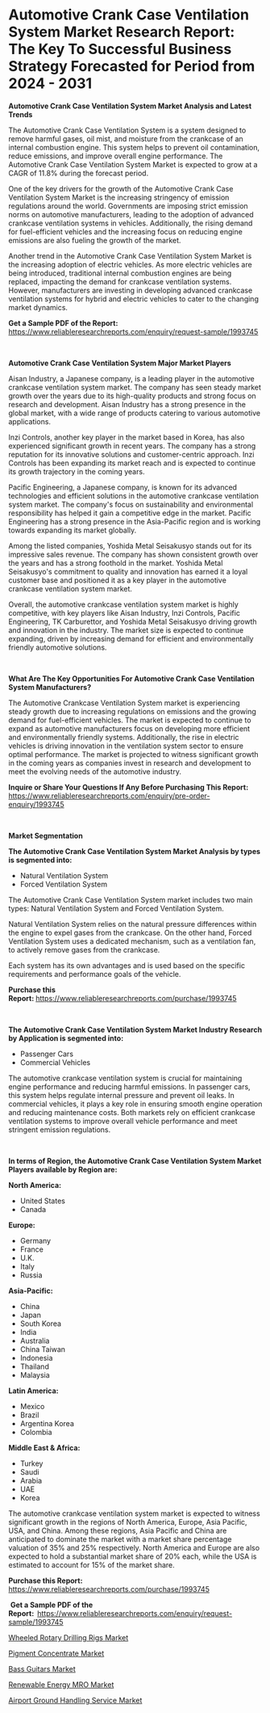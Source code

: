 <p><h1>Automotive Crank Case Ventilation System Market Research Report: The Key To Successful Business Strategy Forecasted for Period from 2024 - 2031</h1></p><p><strong>Automotive Crank Case Ventilation System Market Analysis and Latest Trends</strong></p>
<p><p>The Automotive Crank Case Ventilation System is a system designed to remove harmful gases, oil mist, and moisture from the crankcase of an internal combustion engine. This system helps to prevent oil contamination, reduce emissions, and improve overall engine performance. The Automotive Crank Case Ventilation System Market is expected to grow at a CAGR of 11.8% during the forecast period.</p><p>One of the key drivers for the growth of the Automotive Crank Case Ventilation System Market is the increasing stringency of emission regulations around the world. Governments are imposing strict emission norms on automotive manufacturers, leading to the adoption of advanced crankcase ventilation systems in vehicles. Additionally, the rising demand for fuel-efficient vehicles and the increasing focus on reducing engine emissions are also fueling the growth of the market.</p><p>Another trend in the Automotive Crank Case Ventilation System Market is the increasing adoption of electric vehicles. As more electric vehicles are being introduced, traditional internal combustion engines are being replaced, impacting the demand for crankcase ventilation systems. However, manufacturers are investing in developing advanced crankcase ventilation systems for hybrid and electric vehicles to cater to the changing market dynamics.</p></p>
<p><strong>Get a Sample PDF of the Report:&nbsp;</strong> <a href="https://www.reliableresearchreports.com/enquiry/request-sample/1993745">https://www.reliableresearchreports.com/enquiry/request-sample/1993745</a></p>
<p>&nbsp;</p>
<p><strong>Automotive Crank Case Ventilation System Major Market Players</strong></p>
<p><p>Aisan Industry, a Japanese company, is a leading player in the automotive crankcase ventilation system market. The company has seen steady market growth over the years due to its high-quality products and strong focus on research and development. Aisan Industry has a strong presence in the global market, with a wide range of products catering to various automotive applications.</p><p>Inzi Controls, another key player in the market based in Korea, has also experienced significant growth in recent years. The company has a strong reputation for its innovative solutions and customer-centric approach. Inzi Controls has been expanding its market reach and is expected to continue its growth trajectory in the coming years.</p><p>Pacific Engineering, a Japanese company, is known for its advanced technologies and efficient solutions in the automotive crankcase ventilation system market. The company's focus on sustainability and environmental responsibility has helped it gain a competitive edge in the market. Pacific Engineering has a strong presence in the Asia-Pacific region and is working towards expanding its market globally.</p><p>Among the listed companies, Yoshida Metal Seisakusyo stands out for its impressive sales revenue. The company has shown consistent growth over the years and has a strong foothold in the market. Yoshida Metal Seisakusyo's commitment to quality and innovation has earned it a loyal customer base and positioned it as a key player in the automotive crankcase ventilation system market.</p><p>Overall, the automotive crankcase ventilation system market is highly competitive, with key players like Aisan Industry, Inzi Controls, Pacific Engineering, TK Carburettor, and Yoshida Metal Seisakusyo driving growth and innovation in the industry. The market size is expected to continue expanding, driven by increasing demand for efficient and environmentally friendly automotive solutions.</p></p>
<p>&nbsp;</p>
<p><strong>What Are The Key Opportunities For Automotive Crank Case Ventilation System Manufacturers?</strong></p>
<p><p>The Automotive Crankcase Ventilation System market is experiencing steady growth due to increasing regulations on emissions and the growing demand for fuel-efficient vehicles. The market is expected to continue to expand as automotive manufacturers focus on developing more efficient and environmentally friendly systems. Additionally, the rise in electric vehicles is driving innovation in the ventilation system sector to ensure optimal performance. The market is projected to witness significant growth in the coming years as companies invest in research and development to meet the evolving needs of the automotive industry.</p></p>
<p><strong>Inquire or Share Your Questions If Any Before Purchasing This Report:</strong> <a href="https://www.reliableresearchreports.com/enquiry/pre-order-enquiry/1993745">https://www.reliableresearchreports.com/enquiry/pre-order-enquiry/1993745</a></p>
<p>&nbsp;</p>
<p><strong>Market Segmentation</strong></p>
<p><strong>The Automotive Crank Case Ventilation System Market Analysis by types is segmented into:</strong></p>
<p><ul><li>Natural Ventilation System</li><li>Forced Ventilation System</li></ul></p>
<p><p>The Automotive Crank Case Ventilation System market includes two main types: Natural Ventilation System and Forced Ventilation System. </p><p>Natural Ventilation System relies on the natural pressure differences within the engine to expel gases from the crankcase. On the other hand, Forced Ventilation System uses a dedicated mechanism, such as a ventilation fan, to actively remove gases from the crankcase. </p><p>Each system has its own advantages and is used based on the specific requirements and performance goals of the vehicle.</p></p>
<p><strong>Purchase this Report:&nbsp;</strong><a href="https://www.reliableresearchreports.com/purchase/1993745">https://www.reliableresearchreports.com/purchase/1993745</a></p>
<p>&nbsp;</p>
<p><strong>The Automotive Crank Case Ventilation System Market Industry Research by Application is segmented into:</strong></p>
<p><ul><li>Passenger Cars</li><li>Commercial Vehicles</li></ul></p>
<p><p>The automotive crankcase ventilation system is crucial for maintaining engine performance and reducing harmful emissions. In passenger cars, this system helps regulate internal pressure and prevent oil leaks. In commercial vehicles, it plays a key role in ensuring smooth engine operation and reducing maintenance costs. Both markets rely on efficient crankcase ventilation systems to improve overall vehicle performance and meet stringent emission regulations.</p></p>
<p>&nbsp;</p>
<p><strong>In terms of Region, the Automotive Crank Case Ventilation System Market Players available by Region are:</strong></p>
<p>
    <p> <strong> North America: </strong>
        <ul>
            <li>United States</li>
            <li>Canada</li>
        </ul>
        </p> 
    <p> <strong> Europe: </strong>
        <ul>
            <li>Germany</li>
            <li>France</li>
            <li>U.K.</li>
            <li>Italy</li>
            <li>Russia</li>
        </ul>
        </p> 
    <p> <strong> Asia-Pacific: </strong>
        <ul>
            <li>China</li>
            <li>Japan</li>
            <li>South Korea</li>
            <li>India</li>
            <li>Australia</li>
            <li>China Taiwan</li>
            <li>Indonesia</li>
            <li>Thailand</li>
            <li>Malaysia</li>
        </ul>
        </p> 
    <p> <strong> Latin America: </strong>
        <ul>
            <li>Mexico</li>
            <li>Brazil</li>
            <li>Argentina Korea</li>
            <li>Colombia</li>
        </ul>
        </p> 
    <p> <strong> Middle East & Africa: </strong>
        <ul>
            <li>Turkey</li>
            <li>Saudi</li>
            <li>Arabia</li>
            <li>UAE</li>
            <li>Korea</li>
        </ul>
    </p>
    </p>
<p><p>The automotive crankcase ventilation system market is expected to witness significant growth in the regions of North America, Europe, Asia Pacific, USA, and China. Among these regions, Asia Pacific and China are anticipated to dominate the market with a market share percentage valuation of 35% and 25% respectively. North America and Europe are also expected to hold a substantial market share of 20% each, while the USA is estimated to account for 15% of the market share.</p></p>
<p><strong>Purchase this Report: </strong><a href="https://www.reliableresearchreports.com/purchase/1993745">https://www.reliableresearchreports.com/purchase/1993745</a></p>
<p>&nbsp;<strong>Get a Sample PDF of the Report:&nbsp;&nbsp;</strong><a href="https://www.reliableresearchreports.com/enquiry/request-sample/1993745">https://www.reliableresearchreports.com/enquiry/request-sample/1993745</a></p>
<p><strong></strong></p>
<p><p><a href="https://silk-columnist-571.notion.site/Wheeled-Rotary-Drilling-Rigs-Market-Size-Growing-and-Forecasted-for-period-from-2024-2031-and-prov-e429e7a9905a4235ba17f3b37f06df79">Wheeled Rotary Drilling Rigs Market</a></p><p><a href="https://view.publitas.com/reportprime-1/pigment-concentrate-market-provides-detailed-segmentation-of-this-market-based-on-type-application-and-region-and-forecast-for-the-period-from-2024-2031/">Pigment Concentrate Market</a></p><p><a href="https://view.publitas.com/reportprime-1/bass-guitars-market-research-report-provides-thorough-industry-overview-which-offers-an-in-depth-analysis-of-product-trends-and-new-market-divisions/">Bass Guitars Market</a></p><p><a href="https://cat-emmental-94b.notion.site/Insights-into-Renewable-Energy-MRO-Market-Size-Analysing-Market-Share-Trends-and-Growth-from-2024-fdcb18f8e86441af971fa41bfbaf3bcf">Renewable Energy MRO Market</a></p><p><a href="https://silk-columnist-571.notion.site/Airport-Ground-Handling-Service-Market-Size-Furnishes-Valuable-Information-Encompassing-Market-Share-b718adf81b634bda8ea6dcb3d28ec1ff">Airport Ground Handling Service Market</a></p></p>